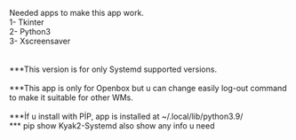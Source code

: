 Needed apps to make this app work. <br>
1- Tkinter <br>
2- Python3 <br>
3- Xscreensaver <br>
<br>
<br>
***This version is for only Systemd supported versions. <br> <br>
***This app is only for Openbox but u can change easily log-out command to make it suitable for other WMs. <br> <br>
***İf u install with PİP, app is installed at ~/.local/lib/python3.9/ <br>
*** pip show Kyak2-Systemd also show any info u need 
